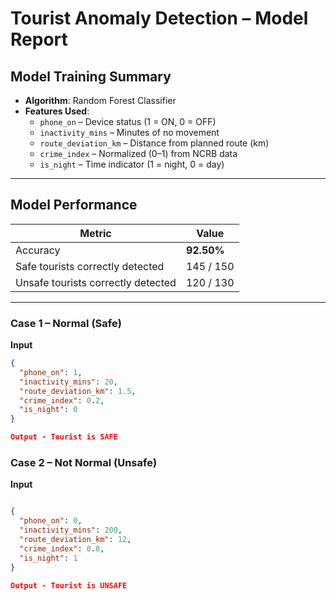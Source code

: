 # Tourist Anomaly Detection – Model Report  

## Model Training Summary  
- **Algorithm**: Random Forest Classifier  
- **Features Used**:  
  - `phone_on` – Device status (1 = ON, 0 = OFF)  
  - `inactivity_mins` – Minutes of no movement  
  - `route_deviation_km` – Distance from planned route (km)  
  - `crime_index` – Normalized (0–1) from NCRB data  
  - `is_night` – Time indicator (1 = night, 0 = day)  

---

## Model Performance  

| Metric                           | Value       |  
|----------------------------------|-------------|  
| Accuracy                         | **92.50%**  |  
| Safe tourists correctly detected | 145 / 150   |  
| Unsafe tourists correctly detected | 120 / 130 |  

---

### Case 1 – Normal (Safe)  
**Input**  
```json
{
  "phone_on": 1,
  "inactivity_mins": 20,
  "route_deviation_km": 1.5,
  "crime_index": 0.2,
  "is_night": 0
}

Output - Tourist is SAFE
```

### Case 2 – Not Normal (Unsafe)  
**Input**  
```json

{
  "phone_on": 0,
  "inactivity_mins": 200,
  "route_deviation_km": 12,
  "crime_index": 0.8,
  "is_night": 1
}

Output - Tourist is UNSAFE
```
